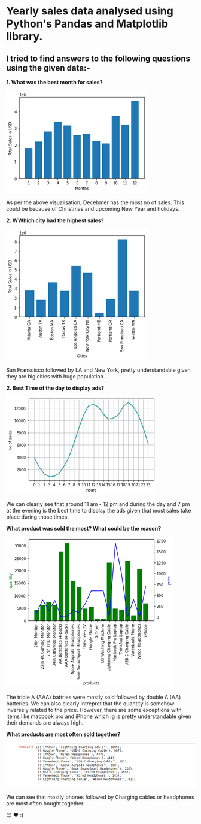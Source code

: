 # Yearly sales data analysed using Python's Pandas and Matplotlib library. 

## I tried to find answers to the following questions using the given data:-

**1. What was the best month for sales?**

![monthly sales](https://github.com/Kaushal-Dhungel/Pandas-Sales-Analysis/blob/main/Images/monthly_sales.png)

As per the above visualisation, Decebmer has the most no of sales. This could be because of Christmas and upcoming New Year and holidays.


**2. WWhich city had the highest sales?**

![sales per city](https://github.com/Kaushal-Dhungel/Pandas-Sales-Analysis/blob/main/Images/sales_per_city.png)

San Franscisco followed by LA and New York, pretty understandable given they are big cities with huge population.


**2. Best Time of the day to display ads?**

![best time to display ads](https://github.com/Kaushal-Dhungel/Pandas-Sales-Analysis/blob/main/Images/best_time_to_display_ads.png)

We can clearly see that around 11 am - 12 pm and during the day and 7 pm at the evening is the best time to display the ads given that most sales take place during those times.



**What product was sold the most? What could be the reason?**

![most sold item](https://github.com/Kaushal-Dhungel/Pandas-Sales-Analysis/blob/main/Images/most_sold_item_and_its_relation_with_price.png)

The triple A (AAA) battries were mostly sold followed by double A (AA) batteries. We can also clearly intrepret that the quantity is somehow inversely related to the price. 
However, there are some exceptions with items like macbook pro and iPhone which ig is pretty understandable given their demands are always high.

**What products are most often sold together?**

![sold together](https://github.com/Kaushal-Dhungel/Pandas-Sales-Analysis/blob/main/Images/sold_together.png)

We can see that mostly phones followed by Charging cables or headphones are most often bought together. 


:blush: :heart: :)
